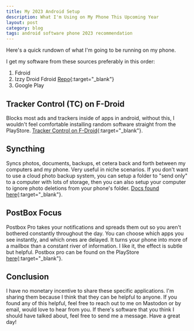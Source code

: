 ```yaml
---
title: My 2023 Android Setup
description: What I'm Using on My Phone This Upcoming Year
layout: post
category: blog
tags: android software phone 2023 recommendation
---
```


Here's a quick rundown of what I'm going to be running on my phone.

I get my software from these sources preferably in this order:
1. Fdroid
2. Izzy Droid Fdroid [Repo](https://apt.izzysoft.de/fdroid/repo?fingerprint=3BF0D6ABFEAE2F401707B6D966BE743BF0EEE49C2561B9BA39073711F628937A){:target="_blank"}
3. Google Play

## Tracker Control (TC) on F-Droid

Blocks most ads and trackers inside of apps in android, without this, I wouldn't feel comfortable installing random software straight from the PlayStore. [Tracker Control on F-Droid](https://f-droid.org/en/packages/net.kollnig.missioncontrol.fdroid/){:target="_blank"}.

## Syncthing

Syncs photos, documents, backups, et cetera back and forth between my computers and my phone. Very useful in niche scenarios. If you don't want to use a cloud photo backup system, you can setup a folder to "send only" to a computer with lots of storage, then you can also setup your computer to ignore photo deletions from your phone's folder. [Docs found here](https://docs.syncthing.net/users/foldertypes.html){:target="_blank"}.

## PostBox Focus

Postbox Pro takes your notifications and spreads them out so you aren't bothered constantly throughout the day. You can choose which apps you see instantly, and which ones are delayed. It turns your phone into more of a mailbox than a constant river of information. I like it, the effect is subtle but helpful.
Postbox pro can be found on the PlayStore [here](https://play.google.com/store/apps/details?id=app.serendipitylab.postboxpro){:target="_blank"}.

## Conclusion
I have no monetary incentive to share these specific applications. I'm sharing them because I think that they can be helpful to anyone. If you found any of this helpful, feel free to reach out to me on Mastodon or by email, would love to hear from you. If there's software that you think I should have talked about, feel free to send me a message. Have a great day!

